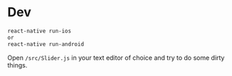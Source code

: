 # Dev

```bash
react-native run-ios
or
react-native run-android
```

Open `/src/Slider.js` in your text editor of choice and try to do some dirty things.
